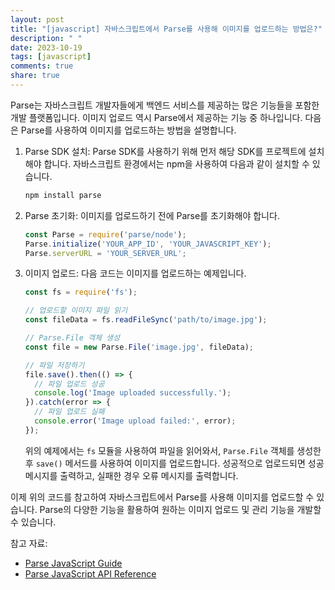 ```yaml
---
layout: post
title: "[javascript] 자바스크립트에서 Parse를 사용해 이미지를 업로드하는 방법은?"
description: " "
date: 2023-10-19
tags: [javascript]
comments: true
share: true
---
```


Parse는 자바스크립트 개발자들에게 백엔드 서비스를 제공하는 많은 기능들을 포함한 개발 플랫폼입니다. 이미지 업로드 역시 Parse에서 제공하는 기능 중 하나입니다. 다음은 Parse를 사용하여 이미지를 업로드하는 방법을 설명합니다.

1. Parse SDK 설치:
   Parse SDK를 사용하기 위해 먼저 해당 SDK를 프로젝트에 설치해야 합니다. 자바스크립트 환경에서는 npm을 사용하여 다음과 같이 설치할 수 있습니다.

   ```bash
   npm install parse
   ```

2. Parse 초기화:
   이미지를 업로드하기 전에 Parse를 초기화해야 합니다.

   ```javascript
   const Parse = require('parse/node');
   Parse.initialize('YOUR_APP_ID', 'YOUR_JAVASCRIPT_KEY');
   Parse.serverURL = 'YOUR_SERVER_URL';
   ```

3. 이미지 업로드:
   다음 코드는 이미지를 업로드하는 예제입니다.

   ```javascript
   const fs = require('fs');

   // 업로드할 이미지 파일 읽기
   const fileData = fs.readFileSync('path/to/image.jpg');

   // Parse.File 객체 생성
   const file = new Parse.File('image.jpg', fileData);

   // 파일 저장하기
   file.save().then(() => {
     // 파일 업로드 성공
     console.log('Image uploaded successfully.');
   }).catch(error => {
     // 파일 업로드 실패
     console.error('Image upload failed:', error);
   });
   ```

   위의 예제에서는 `fs` 모듈을 사용하여 파일을 읽어와서, `Parse.File` 객체를 생성한 후 `save()` 메서드를 사용하여 이미지를 업로드합니다. 성공적으로 업로드되면 성공 메시지를 출력하고, 실패한 경우 오류 메시지를 출력합니다.

이제 위의 코드를 참고하여 자바스크립트에서 Parse를 사용해 이미지를 업로드할 수 있습니다. Parse의 다양한 기능을 활용하여 원하는 이미지 업로드 및 관리 기능을 개발할 수 있습니다.

참고 자료:
- [Parse JavaScript Guide](https://docs.parseplatform.org/js/guide/)
- [Parse JavaScript API Reference](https://docs.parseplatform.org/js/api/)